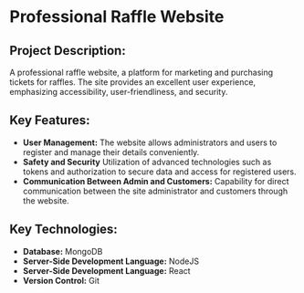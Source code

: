 

# Professional Raffle Website

## Project Description:
A professional raffle website, a platform for marketing and purchasing tickets for raffles. The site provides an excellent user experience, emphasizing accessibility, user-friendliness, and security.

## Key Features:
- **User Management:** The website allows administrators and users to register and manage their details conveniently.
- **Safety and Security** Utilization of advanced technologies such as tokens and authorization to secure data and access for registered users.
- **Communication Between Admin and Customers:** Capability for direct communication between the site administrator and customers through the website.
## Key Technologies:
- **Database:** MongoDB 
- **Server-Side Development Language:** NodeJS 
- **Server-Side Development Language:** React 
- **Version Control:** Git
